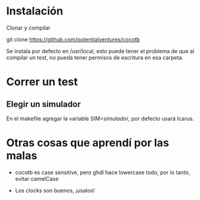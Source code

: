 # Instalación

Clonar y compilar

git clone https://github.com/potentialventures/cocotb

Se instala por defecto en /usr/local, esto puede tener el problema de que al compilar un test, no pueda tener permisos de escritura en esa carpeta.


# Correr un test

## Elegir un simulador

En el makefile agregar la variable SIM=*simulador*, por defecto usará Icarus.

# Otras cosas que aprendí por las malas

* cocotb es case sensitive, pero ghdl hace lowercase todo, por lo tanto, evitar camelCase

* Los clocks son buenos, ¡usalos!